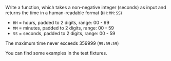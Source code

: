 Write a function, which takes a non-negative integer (seconds) as input and returns the time in a human-readable format (`HH:MM:SS`)

-   `HH`  = hours, padded to 2 digits, range: 00 - 99
-   `MM`  = minutes, padded to 2 digits, range: 00 - 59
-   `SS`  = seconds, padded to 2 digits, range: 00 - 59

The maximum time never exceeds 359999 (`99:59:59`)

You can find some examples in the test fixtures.
